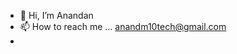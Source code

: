 - 👋 Hi, I’m Anandan
- 📫 How to reach me ... anandm10tech@gmail.com
- 

<!---
anand-darkvision/anand-darkvision is a ✨ special ✨ repository because its `README.md` (this file) appears on your GitHub profile.
You can click the Preview link to take a look at your changes.
--->
